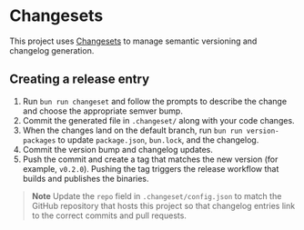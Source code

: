 # Changesets

This project uses [Changesets](https://github.com/changesets/changesets) to manage semantic versioning and changelog generation.

## Creating a release entry

1. Run `bun run changeset` and follow the prompts to describe the change and choose the appropriate semver bump.
2. Commit the generated file in `.changeset/` along with your code changes.
3. When the changes land on the default branch, run `bun run version-packages` to update `package.json`, `bun.lock`, and the changelog.
4. Commit the version bump and changelog updates.
5. Push the commit and create a tag that matches the new version (for example, `v0.2.0`). Pushing the tag triggers the release workflow that builds and publishes the binaries.

> **Note**
> Update the `repo` field in `.changeset/config.json` to match the GitHub repository that hosts this project so that changelog entries link to the correct commits and pull requests.
